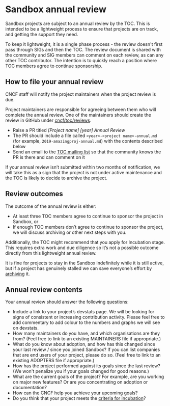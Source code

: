 # Sandbox annual review 

Sandbox projects are subject to an annual review by the TOC. This is intended to be a lightweight process to ensure that projects are on track, and getting the support they need.

To keep it lightweight, it is a single phase process - the review doesn't first pass through SIGs and then the TOC. The review document is shared with the community and SIG members can comment on each review, as can any other TOC contributor. The intention is to quickly reach a position where TOC members agree to continue sponsorship. 

## How to file your annual review

CNCF staff will notify the project maintainers when the project review is due. 

Project maintainers are responsible for agreeing between them who will complete the annual review. One of the maintainers should create the review in GitHub under [cncf/toc/reviews](https://github.com/cncf/toc/tree/main/reviews). 

* Raise a PR titled *[Project name] [year] Annual Review*
* The PR should include a file called `<year>-<project name>-annual.md` (for example, `2019-amazingproj-annual.md`) with the contents described below
* Send an email to the [TOC mailing list](mailto:cncf-toc@lists.cncf.io) so that the community knows the PR is there and can comment on it

If your annual review isn’t submitted within two months of notification, we will take this as a sign that the project is not under active maintenance and the TOC is likely to decide to archive the project. 

## Review outcomes

The outcome of the annual review is either:

* At least three TOC members agree to continue to sponsor the project in Sandbox, or
* If enough TOC members don’t agree to continue to sponsor the project, we will discuss archiving or other next steps with you. 

Additionally, the TOC might recommend that you apply for Incubation stage. This requires extra work and due diligence so it’s not a possible outcome directly from this lightweight annual review. 

It is fine for projects to stay in the Sandbox indefinitely while it is still active, but if a project has genuinely stalled we can save everyone’s effort by [archiving](https://github.com/cncf/toc/blob/main/process/archiving.md) it. 

## Annual review contents

Your annual review should answer the following questions: 

* Include a link to your project’s devstats page. We will be looking for signs of consistent or increasing contribution activity. Please feel free to add commentary to add colour to the numbers and graphs we will see on devstats.
* How many maintainers do you have, and which organisations are they from? (Feel free to link to an existing MAINTAINERS file if appropriate.)
* What do you know about adoption, and how has this changed since your last review / since you joined Sandbox? If you can list companies that are end users of your project, please do so. (Feel free to link to an existing ADOPTERS file if appropriate.)
* How has the project performed against its goals since the last review? (We won't penalize you if your goals changed for good reasons.)
* What are the current goals of the project? For example, are you working on major new features? Or are you concentrating on adoption or documentation? 
* How can the CNCF help you achieve your upcoming goals? 
* Do you think that your project meets the [criteria for incubation](https://github.com/cncf/toc/blob/main/process/graduation_criteria.adoc#incubating-stage)? 






